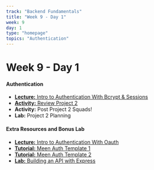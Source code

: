 ```yaml
---
track: "Backend Fundamentals"
title: "Week 9 - Day 1"
week: 9
day: 1
type: "homepage"
topics: "Authentication"
---
```


# Week 9 - Day 1

#### Authentication

- [**Lecture:** Intro to Authentication With Bcrypt & Sessions](/backend-fundamentals/week-9/day-1/lecture-materials/authentication-with-bcrypt-and-sessions/)
- [**Activity:** Review Project 2](/unit-projects/unit-two-project-requirements)
- **Activity:** Post Project 2 Squads!
- **Lab:** Project 2 Planning

#### Extra Resources and Bonus Lab

- [**Lecture:** Intro to Authentication With Oauth](/backend-fundamentals/week-9/day-1/lecture-materials/authentication-with-oauth/)
- [**Tutorial:** Meen Auth Template 1 ](/backend-fundamentals/week-9/day-1/lecture-materials/meen-auth-template-part-1/)
- [**Tutorial:** Meen Auth Template 2 ](/backend-fundamentals/week-9/day-1/lecture-materials/meen-auth-template-part-2/)
- [**Lab:** Building an API with Express](/backend-fundamentals/week-9/day-1/lecture-materials/producing-an-api-with-express/)
